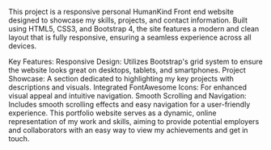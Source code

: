 This project is a responsive personal HumanKind Front end  website designed to showcase my skills, projects, and contact information. Built using HTML5, CSS3, and Bootstrap 4, the site features a modern and clean layout that is fully responsive, ensuring a seamless experience across all devices.

Key Features:
Responsive Design: Utilizes Bootstrap's grid system to ensure the website looks great on desktops, tablets, and smartphones.
Project Showcase: A section dedicated to highlighting my key projects with descriptions and visuals.
Integrated FontAwesome Icons: For enhanced visual appeal and intuitive navigation.
Smooth Scrolling and Navigation: Includes smooth scrolling effects and easy navigation for a user-friendly experience.
This portfolio website serves as a dynamic, online representation of my work and skills, aiming to provide potential employers and collaborators with an easy way to view my achievements and get in touch.
